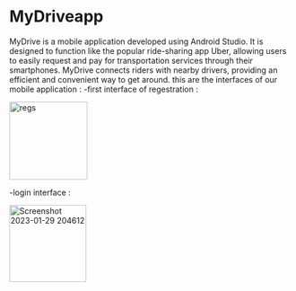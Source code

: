 # MyDriveapp
MyDrive is a mobile application developed using Android Studio. It is designed to function like the popular ride-sharing app Uber, allowing users to easily request and pay for transportation services through their smartphones. MyDrive connects riders with nearby drivers, providing an efficient and convenient way to get around. 
this are the interfaces of our mobile application :
-first interface of regestration :


<img width="139" alt="regs" src="https://user-images.githubusercontent.com/98537138/215351781-9a5e1b05-cfcd-4f3b-a6c6-c79c3bc0f444.png">

-login interface :
 
 <img width="137" alt="Screenshot 2023-01-29 204612" src="https://user-images.githubusercontent.com/98537138/215351966-ed119035-db88-4da7-b37f-1ae3cb0f758f.png">
